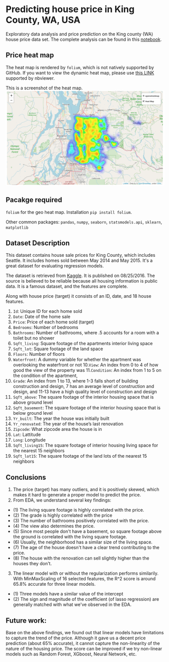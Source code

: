 # Predicting house price in King County, WA, USA

Exploratory data analysis and price prediction on the King county (WA) house price data set. The complete analysis can be found in this [notebook](Final_Jerry.ipynb).

## Price heat map
The heat map is rendered by `folium`, which is not natively supported by GitHub. If you want to view the dynamic heat map, please use [this LINK](https://nbviewer.jupyter.org/github/jerrychens/king_county_house_price/blob/master/Final_Jerry.ipynb) supported by nbviewer.

This is a screenshot of the heat map.
![alt text](heatmap.PNG "heat map screenshot")


## Pacakge required

`folium` for the geo heat map. Installation `pip install folium`.

Other common packages:
`pandas`, `numpy`, `seaborn`, `statsmodels.api`, `sklearn`, `matplotlib`

## Dataset Description

This dataset contains house sale prices for King County, which includes Seattle. It includes homes sold between May 2014 and May 2015. It's a great dataset for evaluating regression models.

The dataset is retrieved from [Kaggle](https://www.kaggle.com/harlfoxem/housesalesprediction). It is published on 08/25/2016.
The source is believed to be reliable because all housing information is public data. It is a famous dataset, and the features are complete. 

Along with house price (target) it consists of an ID, date, and 18 house features.


1. `Id`:  Unique ID for each home sold
2. `Date`: Date of the home sale
3. `Price`: Price of each home sold (target)
4. `Bedrooms`: Number of bedrooms
5. `Bathrooms`: Number of bathrooms, where .5 accounts for a room with a toilet but no shower
6. `Sqft_living`: Square footage of the apartments interior living space
7. `Sqft_lot`: Square footage of the land space
8. `Floors`: Number of floors
9. `Waterfront`: A dummy variable for whether the apartment was overlooking the waterfront or not
10.`View`: An index from 0 to 4 of how good the view of the property was
11.`Condition`: An index from 1 to 5 on the condition of the apartment,
12. `Grade`: An index from 1 to 13, where 1-3 falls short of building construction and design, 7 has an average level of construction and design, and 11-13 have a high quality level of construction and design
13. `Sqft_above`: The square footage of the interior housing space that is above ground level
14. `Sqft_basement`: The square footage of the interior housing space that is below ground level
15. `Yr_built`: The year the house was initially built
16. `Yr_renovated`: The year of the house’s last renovation
17. `Zipcode`: What zipcode area the house is in
18. `Lat`: Lattitude
19. `Long`: Longitude
20. `Sqft_living15`: The square footage of interior housing living space for the nearest 15 neighbors
21. `Sqft_lot15`: The square footage of the land lots of the nearest 15 neighbors

## Conclusions

1. The price (target) has many outliers, and it is positively skewed, which makes it hard to generate a proper model to predict the price. 
2. From EDA, we understand several key findings:
 - (1) The living square footage is highly correlated with the price.
 - (2) The grade is highly correlated with the price
 - (3) The number of bathrooms positively correlated with the price.
 - (4) The view also determines the price.
 - (5) Since most people don't have a basement, so square footage above the ground is correlated with the living square footage.
 - (6) Usually, the neighborhood has a similar size of the living space.
 - (7) The age of the house doesn't have a clear trend contributing to the price.
 - (8) The house with the renovation can sell slightly higher than the houses they don't.
3. The linear model with or without the regularization performs similarily. With MinMaxScaling of 16 selected features, the R^2 score is around 65.8% accurate for three linear models.
 - (1) Three models have a similar value of the intercept
 - (2) The sign and magnitude of the coefficient (of lasso regression) are generally matched with what we've observed in the EDA.

## Future work:  
Base on the above findings, we found out that linear models have limitations to capture the trend of the price. Although it gave us a decent price prediction (about 65% accurate), it cannot capture the non-linearity of the nature of the housing price. The score can be improved if we try non-linear models such as Random Forest, XGboost, Neural Network, etc.
